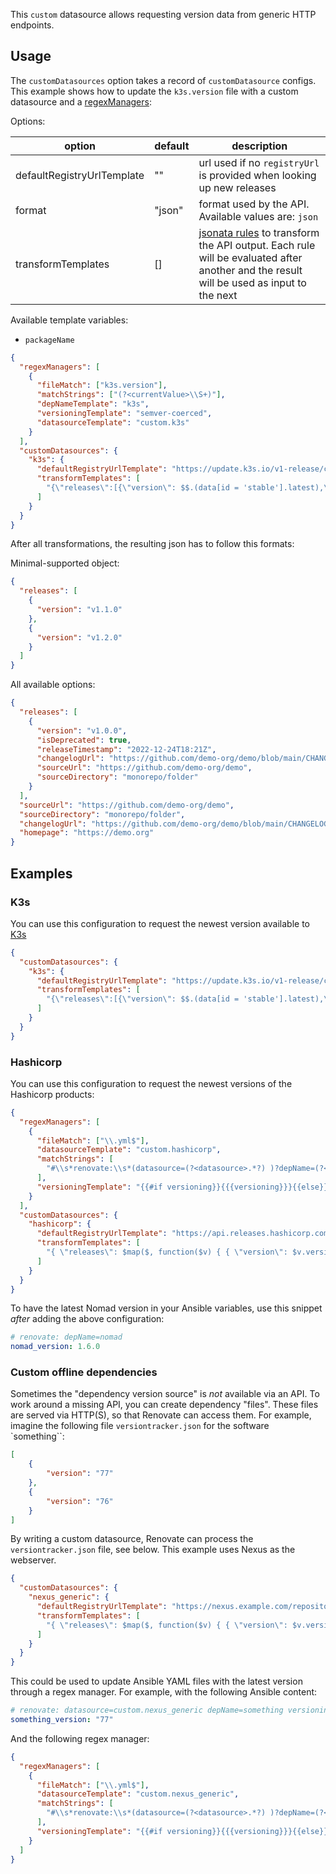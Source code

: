 This `custom` datasource allows requesting version data from generic HTTP endpoints.

## Usage

The `customDatasources` option takes a record of `customDatasource` configs.
This example shows how to update the `k3s.version` file with a custom datasource and
a [regexManagers](../../manager/regex/):

Options:

| option                     | default | description                                                                                                                                                              |
| -------------------------- | ------- | ------------------------------------------------------------------------------------------------------------------------------------------------------------------------ |
| defaultRegistryUrlTemplate | ""      | url used if no `registryUrl` is provided when looking up new releases                                                                                                    |
| format                     | "json"  | format used by the API. Available values are: `json`                                                                                                                     |
| transformTemplates         | []      | [jsonata rules](https://docs.jsonata.org/simple) to transform the API output. Each rule will be evaluated after another and the result will be used as input to the next |

Available template variables:

- `packageName`

```json
{
  "regexManagers": [
    {
      "fileMatch": ["k3s.version"],
      "matchStrings": ["(?<currentValue>\\S+)"],
      "depNameTemplate": "k3s",
      "versioningTemplate": "semver-coerced",
      "datasourceTemplate": "custom.k3s"
    }
  ],
  "customDatasources": {
    "k3s": {
      "defaultRegistryUrlTemplate": "https://update.k3s.io/v1-release/channels",
      "transformTemplates": [
        "{\"releases\":[{\"version\": $$.(data[id = 'stable'].latest),\"sourceUrl\":\"https://github.com/k3s-io/k3s\",\"changelogUrl\":$join([\"https://github.com/k3s-io/k3s/releases/tag/\",data[id = 'stable'].latest])}],\"sourceUrl\": \"https://github.com/k3s-io/k3s\",\"homepage\": \"https://k3s.io/\"}"
      ]
    }
  }
}
```

After all transformations, the resulting json has to follow this formats:

Minimal-supported object:

```json
{
  "releases": [
    {
      "version": "v1.1.0"
    },
    {
      "version": "v1.2.0"
    }
  ]
}
```

All available options:

```json
{
  "releases": [
    {
      "version": "v1.0.0",
      "isDeprecated": true,
      "releaseTimestamp": "2022-12-24T18:21Z",
      "changelogUrl": "https://github.com/demo-org/demo/blob/main/CHANGELOG.md#v0710",
      "sourceUrl": "https://github.com/demo-org/demo",
      "sourceDirectory": "monorepo/folder"
    }
  ],
  "sourceUrl": "https://github.com/demo-org/demo",
  "sourceDirectory": "monorepo/folder",
  "changelogUrl": "https://github.com/demo-org/demo/blob/main/CHANGELOG.md",
  "homepage": "https://demo.org"
}
```

## Examples

### K3s

You can use this configuration to request the newest version available to [K3s](https://k3s.io/)

```json
{
  "customDatasources": {
    "k3s": {
      "defaultRegistryUrlTemplate": "https://update.k3s.io/v1-release/channels",
      "transformTemplates": [
        "{\"releases\":[{\"version\": $$.(data[id = 'stable'].latest),\"sourceUrl\":\"https://github.com/k3s-io/k3s\",\"changelogUrl\":$join([\"https://github.com/k3s-io/k3s/releases/tag/\",data[id = 'stable'].latest])}],\"sourceUrl\": \"https://github.com/k3s-io/k3s\",\"homepage\": \"https://k3s.io/\"}"
      ]
    }
  }
}
```

### Hashicorp

You can use this configuration to request the newest versions of the Hashicorp products:

```json
{
  "regexManagers": [
    {
      "fileMatch": ["\\.yml$"],
      "datasourceTemplate": "custom.hashicorp",
      "matchStrings": [
        "#\\s*renovate:\\s*(datasource=(?<datasource>.*?) )?depName=(?<depName>.*?)( versioning=(?<versioning>.*?))?\\s*\\w*:\\s*(?<currentValue>.*)\\s"
      ],
      "versioningTemplate": "{{#if versioning}}{{{versioning}}}{{else}}semver{{/if}}"
    }
  ],
  "customDatasources": {
    "hashicorp": {
      "defaultRegistryUrlTemplate": "https://api.releases.hashicorp.com/v1/releases/{{packageName}}?license_class=oss",
      "transformTemplates": [
        "{ \"releases\": $map($, function($v) { { \"version\": $v.version, \"releaseTimestamp\": $v.timestamp_created, \"changelogUrl\": $v.url_changelog, \"sourceUrl\": $v.url_source_repository } }), \"homepage\": $[0].url_project_website, \"sourceUrl\": $[0].url_source_repository }"
      ]
    }
  }
}
```

To have the latest Nomad version in your Ansible variables, use this snippet _after_ adding the above configuration:

```yaml
# renovate: depName=nomad
nomad_version: 1.6.0
```

### Custom offline dependencies

Sometimes the "dependency version source" is _not_ available via an API.
To work around a missing API, you can create dependency "files". These files are served via HTTP(S), so that Renovate can access them.
For example, imagine the following file `versiontracker.json` for the software `something``:

```json
[
    {
        "version": "77"
    },
    {
        "version": "76"
    }
]
```

By writing a custom datasource, Renovate can process the `versiontracker.json` file, see below.
This example uses Nexus as the webserver.

```json
{
  "customDatasources": {
    "nexus_generic": {
      "defaultRegistryUrlTemplate": "https://nexus.example.com/repository/versiontrackers/{{packageName}}/versiontracker.json",
      "transformTemplates": [
        "{ \"releases\": $map($, function($v) { { \"version\": $v.version, \"sourceUrl\": $v.filelink } }) }"
      ]
    }
  }
}
```

This could be used to update Ansible YAML files with the latest version through a regex manager.
For example, with the following Ansible content:

```yaml
# renovate: datasource=custom.nexus_generic depName=something versioning=loose
something_version: "77"
```

And the following regex manager:

```json
{
  "regexManagers": [
    {
      "fileMatch": ["\\.yml$"],
      "datasourceTemplate": "custom.nexus_generic",
      "matchStrings": [
        "#\\s*renovate:\\s*(datasource=(?<datasource>.*?) )?depName=(?<depName>.*?)( versioning=(?<versioning>.*?))?\\s*\\w*:\\s*\"?(?<currentValue>.+?)\"?\\s"
      ],
      "versioningTemplate": "{{#if versioning}}{{{versioning}}}{{else}}semver{{/if}}"
    }
  ]
}
```
